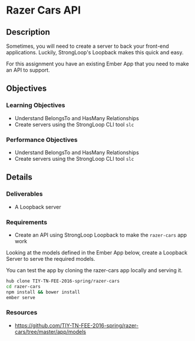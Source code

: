 # Razer Cars API

## Description

Sometimes, you will need to create a server to back your front-end applications.
Luckily, StrongLoop's Loopback makes this quick and easy.

For this assignment you have an existing Ember App that you need to make an API to support.

## Objectives

### Learning Objectives

* Understand BelongsTo and HasMany Relationships
* Create servers using the StrongLoop CLI tool `slc`

### Performance Objectives

* Understand BelongsTo and HasMany Relationships
* Create servers using the StrongLoop CLI tool `slc`

## Details

### Deliverables

* A Loopback server

### Requirements

* Create an API using StrongLoop Loopback to make the `razer-cars` app work

Looking at the models defined in the Ember App below, create a Loopback Server to serve the required models.

You can test the app by cloning the razer-cars app locally and serving it.

```bash
hub clone TIY-TN-FEE-2016-spring/razer-cars
cd razer-cars
npm install && bower install
ember serve
```

### Resources

* https://github.com/TIY-TN-FEE-2016-spring/razer-cars/tree/master/app/models
